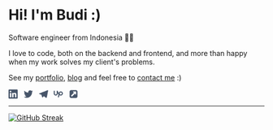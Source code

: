 # Hi! I'm Budi :)

Software engineer from Indonesia 👨‍💻

I love to code, both on the backend and frontend, and more than happy when my work solves my client's problems.

See my [portfolio](https://budi.day/dev/ "budi's dev/project"), [blog](https://budi.day/posts/ "budi's blog") and feel free to [contact me](https://budi.day/about/#contact "budi's contact") :)

<a href="https://linkedin.com/in/budimanfajarf" target="_blank" title="linkedin"><img align="center" src="/icons/linkedin.svg" alt="linkedin" height="18"/></a> &nbsp;
<a href="https://twitter.com/budimanfajarf" target="_blank" title="twitter"><img align="center" src="/icons/twitter.svg" alt="linkedin" height="18"/></a> &nbsp;
<a href="https://t.me/budimanfajarf" target="_blank" title="telegram"><img align="center" src="/icons/telegram.svg" alt="web" height="18"/></a> &nbsp;
<a href="http://upwork.com/freelancers/budi" target="_blank" title="upwork"><img align="center" src="/icons/upwork.svg" alt="upwork" height="18"/></a> &nbsp;
<a href="https://budi.day" target="_blank" title="website"><img align="center" src="/icons/external-link.svg" alt="web" height="18"/></a> &nbsp;

---

[![GitHub Streak](https://streak-stats.demolab.com?user=budimanfajarf&theme=nord)](https://git.io/streak-stats)

<!--

### Hi there 👋

**budimanfajarf/budimanfajarf** is a ✨ _special_ ✨ repository because its `README.md` (this file) appears on your GitHub profile.

Here are some ideas to get you started:

- 🔭 I’m currently working on ...
- 🌱 I’m currently learning ...
- 👯 I’m looking to collaborate on ...
- 🤔 I’m looking for help with ...
- 💬 Ask me about ...
- 📫 How to reach me: ...
- 😄 Pronouns: ...
- ⚡ Fun fact: ...
-->
